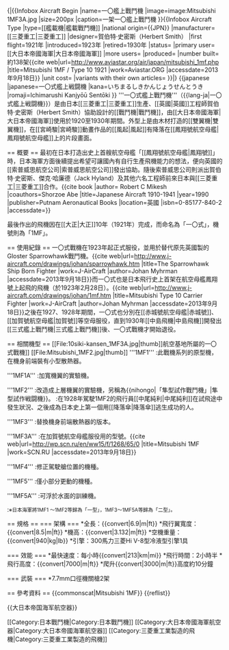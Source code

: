 {|{{Infobox Aircraft Begin
 |name=一〇艦上戰鬥機
 |image=image:Mitsubishi 1MF3A.jpg
 |size=200px
 |caption=一架一〇艦上戰鬥機
}}{{Infobox Aircraft Type
 |type=[[艦載機|艦載戰鬥機]]
 |national origin={{JPN}}
 |manufacturer=[[三菱重工|三菱重工]]
 |designer=賀伯特·史密斯（Herbert Smith）
 |first flight=1921年
 |introduced=1923年
 |retired=1930年
 |status=
 |primary user=[[大日本帝國海軍|大日本帝國海軍]]
 |more users=
 |produced=
 |number built=約138架<ref name="aviastar">{{cite web|url=http://www.aviastar.org/air/japan/mitsubishi_1mf.php |title=Mitsubishi 1MF / Type 10 1921 |work=Aviastar.ORG |accessdate=2013年9月18日}}</ref>
 |unit cost=
 |variants with their own articles= 
}}|}
{{japanese
|japanese=一〇式艦上戦闘機
|kana=いちまるしきかんじょうせんとうき
|romaji=Ichimarushi Kanjyōū  Sentōki
}}
'''一〇式艦上戰鬥機'''（{{lang-ja|一〇式艦上戦闘機}}）是由日本[[三菱重工|三菱重工]]生產、[[英國|英國]]工程師賀伯特·史密斯（Herbert Smith）協助設計的[[戰鬥機|戰鬥機]]，由[[大日本帝國海軍|大日本帝國海軍]]使用於1920至1930年期間。外型上是由木材打造的[[雙翼機|雙翼機]]，在[[宮崎駿|宮崎駿]]動畫作品的[[風起|風起]]有降落在[[鳳翔號航空母艦|鳳翔號航空母艦]]上的片段畫面。

== 概要 ==
最初在日本打造出史上首艘航空母艦「[[鳳翔號航空母艦|鳳翔號]]」時，日本海軍方面後續提出希望可讓國內有自行生產飛機能力的想法，便向英國的[[索普威思航空公司|索普威思航空公司]]發出協助。隨後索普威思公司則派出賀伯特·史密斯、傑克·哈廉德（Jack Hyland）及其他六名工程師前來日本與[[三菱重工|三菱重工]]合作。<ref name="Mikesh">{{cite book |author= Robert C Mikesh |coauthors=Shorzoe Abe |title=Japanese Aircraft 1910-1941 |year=1990 |publisher=Putnam Aeronautical Books |location=英國 |isbn=0-85177-840-2 |accessdate=}}</ref><ref name="aviastar"/>

最後作出的飛機因在[[大正|大正]]10年（1921年）完成，而命名為「一〇式」，機號則為「1MF」。<ref name="Mikesh"/>

== 使用紀錄 ==
一〇式戰機在1923年起正式服役，並用於替代原先英國製的Gloster Sparrowhawk戰鬥機。<ref>{{cite web|url=http://www.j-aircraft.com/drawings/johan/sparrowhawk.htm |title=The Sparrowhawk Ship Born Fighter |work=J-AirCraft |author=Johan Myhrman |accessdate=2013年9月18日}}</ref>而一〇式也是日本飛行史上首架在航空母艦鳳翔號上起飛的飛機（於1923年2月28日）。<ref name="T10">{{cite web|url=http://www.j-aircraft.com/drawings/johan/1mf.htm |title=Mitsubishi Type 10 Carrier Fighter |work=J-AirCraft |author=Johan Myhrman |accessdate=2013年9月18日}}</ref>之後在1927、1928年期間，一〇式也分別在[[赤城號航空母艦|赤城號]]、[[加賀號航空母艦|加賀號]]等空母服役，<ref name="T10"/>直到1930年[[中島飛機|中島飛機]]開發出[[三式艦上戰鬥機|三式艦上戰鬥機]]後、一〇式戰機才開始退役。

== 相關機型 ==
[[File:10siki-kansen_1MF3A.jpg|thumb]]航空基地所屬的一〇式戰機]]
[[File:Mitsubishi_1MF2.jpg|thumb]]
'''1MF1'''
:此戰機系列的原型機，在機身前端裝有小型散熱器。

'''1MF1A'''
:加寬機翼的實驗機。

'''1MF2'''
:改造成上層機翼的實驗機，<ref name="aviastar"/>另稱為{{nihongo|「隼型試作戰鬥機」|隼型試作戦闘機}}。
:在1928年駕駛1MF2的飛行員[[中尾純利|中尾純利]]在試飛途中發生狀況、之後成為日本史上第一個用[[降落傘|降落傘]]逃生成功的人。

'''1MF3'''
:替換機身前端散熱器的版本。

'''1MF3A'''
:在加賀號航空母艦服役用的型號。<ref name="SCN">{{cite web|url=http://wp.scn.ru/en/ww15/f/1268/65/0 |title=Mitsubishi 1MF |work=SCN.RU |accessdate=2013年9月18日}}</ref>

'''1MF4'''
:修正駕駛艙位置的機種。

'''1MF5'''
:僅小部分更動的機種。

'''1MF5A'''
:可浮於水面的訓練機。<ref name="SCN"/>

:<small>※日本海軍將1MF1 ～1MF2等歸為「一型」，1MF3～1MF5A等歸為「二型」。</small>

== 規格 ==
=== 架構 ===
*全長：{{convert|6.9|m|ft}}
*飛行翼寬度：{{convert|8.5|m|ft}}
*機高：{{convert|3.132|m|ft}}
*空機重量：{{convert|940|kg|lb}}
*引擎：300馬力三菱Hi V-8型冷液型引擎1具

=== 效能 ===
*最快速度：每小時{{convert|213|km|mi}}
*飛行時間：2小時半
*飛行高度：{{convert|7000|m|ft}}
*爬升{{convert|3000|m|ft}}高度約10分鐘

=== 武裝 ===
*7.7mm口徑機關槍2架

== 參考資料 ==
{{commonscat|Mitsubishi 1MF}}
{{reflist}}

{{大日本帝国海军航空器}}

[[Category:日本戰鬥機|Category:日本戰鬥機]]
[[Category:大日本帝國海軍航空器|Category:大日本帝國海軍航空器]]
[[Category:三菱重工業製造的飛機|Category:三菱重工業製造的飛機]]